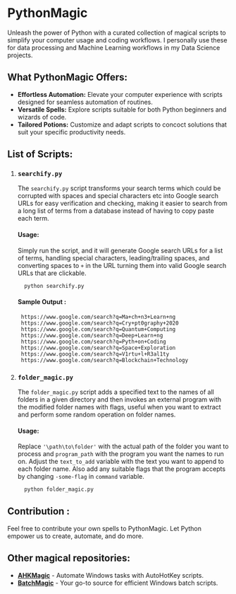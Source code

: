 # PythonMagic 

Unleash the power of Python with a curated collection of magical scripts to simplify your computer usage and coding workflows. I personally use these for data processing and Machine Learning workflows in my Data Science projects.

## What PythonMagic Offers:

- **Effortless Automation:** Elevate your computer experience with scripts designed for seamless automation of routines.
- **Versatile Spells:** Explore scripts suitable for both Python beginners and wizards of code.
- **Tailored Potions:** Customize and adapt scripts to concoct solutions that suit your specific productivity needs.

## List of Scripts:

1. ### `searchify.py`

   The `searchify.py` script transforms your search terms which could be corrupted with spaces and special characters etc into Google search URLs for easy verification and checking, making it easier to search from a long list of terms from a database instead of having to copy paste each term.

   #### Usage:

   Simply run the script, and it will generate Google search URLs for a list of terms, handling special characters, leading/trailing spaces, and converting spaces to `+` in the URL turning them into valid Google search URLs that are clickable.

   ```bash
     python searchify.py
   ```
   #### Sample Output :
   ```
    https://www.google.com/search?q=Ma+ch+n3+Learn+ng
    https://www.google.com/search?q=Cry+pt0graphy+2020
    https://www.google.com/search?q=Quantum+Computing
    https://www.google.com/search?q=Deep+Learn+ng
    https://www.google.com/search?q=Pyth+on+Coding
    https://www.google.com/search?q=Space+Exploration
    https://www.google.com/search?q=V1rtu+l+R3al1ty
    https://www.google.com/search?q=Blockchain+Technology

   ```

2. ### `folder_magic.py`

   The `folder_magic.py` script adds a specified text to the names of all folders in a given directory and then invokes an external program with the modified folder names with flags, useful when you want to extract and perform some random operation on folder names.

   #### Usage:

   Replace `'\path\to\folder'` with the actual path of the folder you want to process and `program_path` with the program you want the names to run on. Adjust the `text_to_add` variable with the text you want to append to each folder name. Also add any suitable flags that the program accepts by changing `-some-flag` in `command` variable. 

   ```bash
     python folder_magic.py
   ```
## Contribution :

Feel free to contribute your own spells to PythonMagic. Let Python empower us to create, automate, and do more.

## Other magical repositories:

- [**AHKMagic**](https://github.com/himanshuxd/AHKMagic) - Automate Windows tasks with AutoHotKey scripts.
- [**BatchMagic**](https://github.com/himanshuxd/BatchMagic) - Your go-to source for efficient Windows batch scripts.